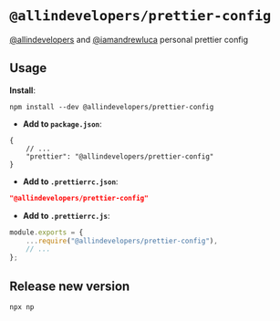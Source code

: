 # `@allindevelopers/prettier-config`

[@allindevelopers](https://github.com/allindevelopers) and [@iamandrewluca](https://github.com/iamandrewluca) personal prettier config

## Usage

**Install**:

```shell
npm install --dev @allindevelopers/prettier-config
```

- **Add to `package.json`**:

```jsonc
{
	// ...
	"prettier": "@allindevelopers/prettier-config"
}
```

- **Add to `.prettierrc.json`**:

```json
"@allindevelopers/prettier-config"
```

- **Add to `.prettierrc.js`**:

```js
module.exports = {
	...require("@allindevelopers/prettier-config"),
	// ...
};
```

## Release new version

```shell
npx np
```
